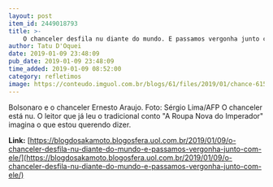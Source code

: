 ```yaml
---
layout: post
item_id: 2449018793
title: >-
    O chanceler desfila nu diante do mundo. E passamos vergonha junto com ele
author: Tatu D'Oquei
date: 2019-01-09 23:48:09
pub_date: 2019-01-09 23:48:09
time_added: 2019-01-09 08:52:00
category: refletimos
image: https://conteudo.imguol.com.br/blogs/61/files/2019/01/chance-615x300.jpg
---
```


Bolsonaro e o chanceler Ernesto Araujo. Foto: Sérgio Lima/AFP O chanceler está nu. O leitor que já leu o tradicional conto "A Roupa Nova do Imperador" imagina o que estou querendo dizer.

**Link:** [https://blogdosakamoto.blogosfera.uol.com.br/2019/01/09/o-chanceler-desfila-nu-diante-do-mundo-e-passamos-vergonha-junto-com-ele/](https://blogdosakamoto.blogosfera.uol.com.br/2019/01/09/o-chanceler-desfila-nu-diante-do-mundo-e-passamos-vergonha-junto-com-ele/)

